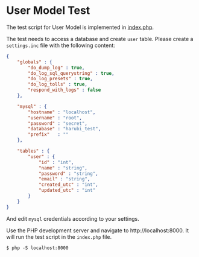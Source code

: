 User Model Test
===============

The test script for User Model is implemented in [index.php](https://github.com/chelahmy/harubi/blob/master/templates/models/user/test/index.php).

The test needs to access a database and create `user` table. Please create a `settings.inc` file with the following content:
```json
{
	"globals" : {
		"do_dump_log" : true,
		"do_log_sql_querystring" : true,
		"do_log_presets" : true,
		"do_log_tolls" : true,
		"respond_with_logs" : false
	},

	"mysql" : {
		"hostname" : "localhost",
		"username" : "root",
		"password" : "secret",
		"database" : "harubi_test",
		"prefix"   : ""
	},

	"tables" : {
		"user" : {
			"id" : "int",
			"name" : "string",
			"password" : "string",
			"email" : "string",
			"created_utc" : "int",
			"updated_utc" : "int"
		}
	}
}
```
And edit `mysql` credentials according to your settings.

Use the PHP development server and navigate to http://localhost:8000. It will run the test script in the `index.php` file.

```
$ php -S localhost:8000
```

